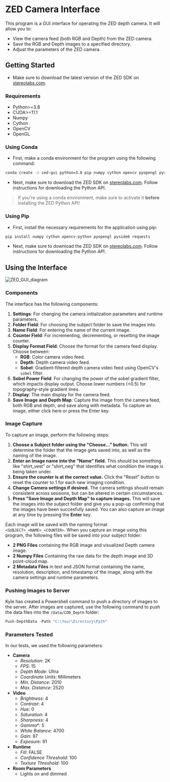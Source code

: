 # ZED Camera Interface

This program is a GUI interface for operating the ZED depth camera. It will allow you to:

- View the camera feed (both RGB and Depth) from the ZED camera.
- Save the RGB and Depth images to a specified directory.
- Adjust the parameters of the ZED camera.

## Getting Started

- Make sure to download the latest version of the ZED SDK on [stereolabs.com](https://www.stereolabs.com/).

### Requirements

- Python>=3.8
- CUDA>=11.1
- Numpy
- Cython
- OpenCV
- OpenGL

### Using Conda

- First, make a conda environment for the program using the following command:

```bash
conda create -n zed-gui python=3.8 pip numpy cython opencv pyopengl pyside6 requests -c conda-forge
```

- Next, make sure to download the ZED SDK on [stereolabs.com](https://www.stereolabs.com/). Follow instructions for downloading the Python API.

> If you're using a conda environment, make sure to activate it **before** installing the ZED Python API!

### Using Pip

- First, install the necessary requirements for the application using pip:

```bash
pip install numpy cython opencv-python pyopengl pyside6 requests
```

- Next, make sure to download the ZED SDK on [stereolabs.com](https://www.stereolabs.com/). Follow instructions for downloading the Python API.

## Using the Interface

![ZED_GUI_diagram](https://github.com/user-attachments/assets/9e25e511-51ca-4835-8242-8d790cbd852b)

### Components

The interface has the following components:

1. **Settings**: For changing the camera initialization parameters and runtime parameters.
2. **Folder Field**: For choosing the subject folder to save the images into.
3. **Name Field**: For entering the name of the current image.
4. **Counter Field**: For incrementing, decrementing, or resetting the image counter.
5. **Display Format Field**: Choose the format for the camera feed display. Choose between:
    - **RGB**: Color camera video feed.
    - **Depth**: Depth camera video feed.
    - **Sobel**: Gradient-filtered depth camera video feed using OpenCV's `sobel` filter.
6. **Sobel Power Field**: For changing the power of the sobel gradient filter, which impacts display output. Choose lower numbers (<0.5) for topography-style gradient lines.
7. **Display**: The main display for the camera feed.
8. **Save Image and Depth Map**: Capture the image from the camera feed, both RGB and depth, and save along with metadata. To capture an image, either click here or press the Enter key.

### Image Capture

To capture an image, perform the following steps:

1. **Choose a Subject folder using the "Choose..." button.** This will determine the folder that the image gets saved into, as well as the naming of the image.
2. **Enter an Image name into the "Name" field.** This should be something like "shirt_vest" or "shirt_neg" that identifies what condition the image is being taken under.
3. **Ensure the counter is at the correct value.** Click the "Reset" button to reset the counter to 1 for each new imaging condition.
4. **Change Camera settings if desired.** The camera settings should remain consistent across sessions, but can be altered in certain circumstances.
5. **Press "Save Image and Depth Map" to capture images.** This will save the images into the subject folder and give you a pop-up confirming that the images have been succesfully saved. You can also capture an image at any time by pressing the **Enter** key.

Each image will be saved with the naming format `<SUBJECT>_<NAME>_<COUNTER>`.
When you capture an image using this program, the following files will be saved into
your subject folder:

- **2 PNG Files** containing the RGB image and visualized Depth camera image.
- **2 Numpy Files** Containing the raw data for the depth image and 3D point-cloud map.
- **2 Metadata Files** in text and JSON format containing the name, resolution,
description, and timestamp of the image, along with the camera settings and runtime
parameters.

### Pushing Images to Server

Kyle has created a Powershell command to push a directory of images to the server. After images are captured, use the following command to push the data files into the `/data/COD_Depth` folder:

```powershell
Push-DepthData -Path "C:\Your\Directory\Path"
```

### Parameters Tested

In our tests, we used the following parameters:

- **Camera**
  - *Resolution*: 2K
  - *FPS*: 15
  - *Depth Mode*: Ultra
  - *Coordinate Units*: Millimeters
  - *Min. Distance*: 2010
  - *Max. Distance*: 2520
- **Video**
  - *Brightness*: 4
  - *Contrast*: 4
  - *Hue*: 0
  - *Saturation*: 4
  - *Sharpness*: 4
  - *Gamma**: 5
  - *White Balance*: 4700
  - *Gain*: 97
  - *Exposure*: 91
- **Runtime**
  - *Fill*: FALSE
  - *Confidence Threshold*: 100
  - *Texture Threshold*: 100
- **Room Parameters**
  - Lights on and dimmed